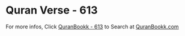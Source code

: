 # Quran Verse - 613 

For more infos, Click [QuranBookk - 613](https://www.quranbookk.com/quran/search?q=613) to Search at [QuranBookk.com](http://quranbookk.com/)